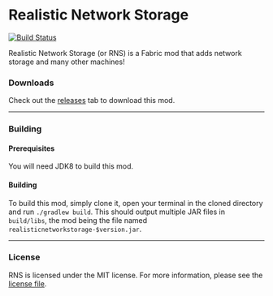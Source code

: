 # Realistic Network Storage
[![Build Status](https://travis-ci.org/Seres67/RealisticNetworkStorage.svg?branch=master)](https://travis-ci.org/Seres67/RealisticNetworkStorage)  

Realistic Network Storage (or RNS) is a Fabric mod that adds network storage and many other machines!

### Downloads
Check out the [releases](https://github.com/Seres67/RealisticNetworkStorage/releases) tab to download this mod.
___
### Building

#### Prerequisites
You will need JDK8 to build this mod.  

#### Building
To build this mod, simply clone it, open your terminal in the cloned directory and run `./gradlew build`. This should output multiple JAR files in `build/libs`, the mod being the file named `realisticnetworkstorage-$version.jar`.
___
### License  
RNS is licensed under the MIT license. For more information, please see the [license file](https://github.com/Seres67/RealisticNetworkStorage/blob/master/LICENSE).
